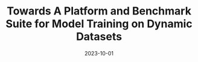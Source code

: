 ---
title: "Towards A Platform and Benchmark Suite for Model Training on Dynamic Datasets"
collection: publications
permalink: /publication/2023-modyn
date: 2023-10-01
venue: 'Proceedings of the 3rd Workshop on Machine Learning and Systems (EuroMLSys 2023)'
paperurl: '/file/2023-modyn.pdf'
citation: 'Maximilian Böther, <b>Foteini Strati</b>, Viktor Gsteiger, and Ana Klimovic. 2023. Towards A Platform and Benchmark Suite for Model Training on Dynamic Datasets. In Proceedings of the 3rd Workshop on Machine Learning and Systems (EuroMLSys 2023).8–17. https://doi.org/10.1145/3578356.3592585'
---